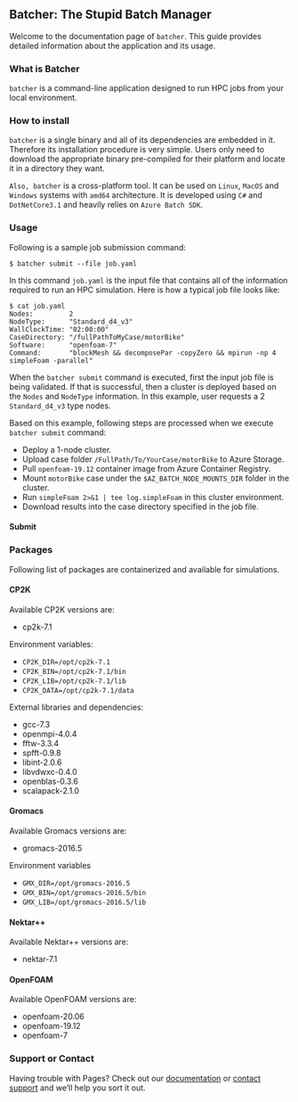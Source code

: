 ## Batcher: The Stupid Batch Manager
Welcome to the documentation page of `batcher`. This guide provides detailed information about the application and its usage.

### What is Batcher
`batcher` is a command-line application designed to run HPC jobs from your local environment.

### How to install
`batcher` is a single binary and all of its dependencies are embedded in it. Therefore its installation procedure is very simple. Users only need to download the appropriate binary pre-compiled for their platform and locate it in a directory they want.

`Also, batcher` is a cross-platform tool. It can be used on `Linux`, `MacOS` and `Windows` systems with `amd64` architecture. It is developed using `C#` and `DotNetCore3.1` and heavily relies on `Azure Batch SDK`.

### Usage
Following is a sample job submission command:
```
$ batcher submit --file job.yaml                          
```

In this command `job.yaml` is the input file that contains all of the information required to run an HPC simulation. Here is how a typical job file looks like:
```
$ cat job.yaml
Nodes:         2
NodeType:      "Standard_d4_v3"
WallClockTime: "02:00:00"
CaseDirectory: "/fullPathToMyCase/motorBike"
Software:      "openfoam-7"
Command:       "blockMesh && decomposePar -copyZero && mpirun -np 4 simpleFoam -parallel"
```

When the `batcher submit` command is executed, first the input job file is being validated. If that is successful, then a cluster is deployed based on the `Nodes` and `NodeType` information. In this example, user requests a 2 `Standard_d4_v3` type nodes.


Based on this example, following steps are processed when we execute `batcher submit` command:
* Deploy a 1-node cluster.
* Upload case folder `/FullPath/To/YourCase/motorBike` to Azure Storage.
* Pull `openfoam-19.12` container image from Azure Container Registry.
* Mount `motorBike` case under the `$AZ_BATCH_NODE_MOUNTS_DIR` folder in the cluster.
* Run `simpleFoam 2>&1 | tee log.simpleFoam` in this cluster environment.
* Download results into the case directory specified in the job file.

#### Submit

### Packages
Following list of packages are containerized and available for simulations.

#### CP2K
Available CP2K versions are:
* cp2k-7.1

Environment variables:
* `CP2K_DIR=/opt/cp2k-7.1`
* `CP2K_BIN=/opt/cp2k-7.1/bin`
* `CP2K_LIB=/opt/cp2k-7.1/lib`
* `CP2K_DATA=/opt/cp2k-7.1/data`

External libraries and dependencies:
* gcc-7.3
* openmpi-4.0.4
* fftw-3.3.4
* spfft-0.9.8
* libint-2.0.6
* libvdwxc-0.4.0
* openblas-0.3.6
* scalapack-2.1.0

#### Gromacs
Available Gromacs versions are:
* gromacs-2016.5

Environment variables
* `GMX_DIR=/opt/gromacs-2016.5`
* `GMX_BIN=/opt/gromacs-2016.5/bin`
* `GMX_LIB=/opt/gromacs-2016.5/lib`

#### Nektar++
Available Nektar++ versions are:
* nektar-7.1

#### OpenFOAM
Available OpenFOAM versions are:
* openfoam-20.06
* openfoam-19.12
* openfoam-7

### Support or Contact
Having trouble with Pages? Check out our [documentation](https://docs.github.com/categories/github-pages-basics/) or [contact support](https://github.com/contact) and we’ll help you sort it out.
